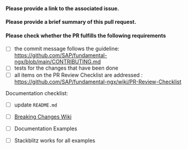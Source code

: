 #### Please provide a link to the associated issue.

#### Please provide a brief summary of this pull request.

#### Please check whether the PR fulfills the following requirements

- [ ] the commit message follows the guideline:
https://github.com/SAP/fundamental-ngx/blob/main/CONTRIBUTING.md
- [ ] tests for the changes that have been done
- [ ] all items on the PR Review Checklist are addressed :
https://github.com/SAP/fundamental-ngx/wiki/PR-Review-Checklist

Documentation checklist:
- [ ] update `README.md`
- [ ] [Breaking Changes Wiki](https://github.com/SAP/fundamental-ngx/wiki/Breaking-Changes)
- [ ] Documentation Examples
- [ ] Stackblitz works for all examples

